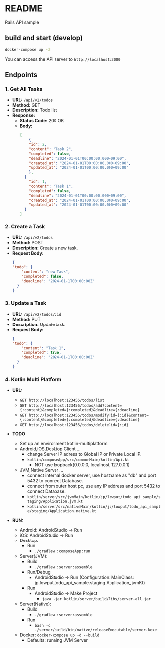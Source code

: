# README

Rails API sample

## build and start (develop)

```sh
docker-compose up -d
```

You can access the API server to `http://localhost:3000`

## Endpoints

### 1. Get All Tasks

- **URL:** `/api/v2/todos`
- **Method:** GET
- **Description:** Todo list
- **Response:**
  - **Status Code:** 200 OK
  - **Body:**
    ```json
    [
    	{
        "id": 2,
        "content": "Task 2",
        "completed": false,
        "deadline": "2024-01-01T00:00:00.000+09:00",
        "created_at": "2024-01-01T00:00:00.000+09:00",
        "updated_at": "2024-01-01T00:00:00.000+09:00"
	    },
      {
        "id": 1,
        "content": "Task 1",
        "completed": false,
        "deadline": "2024-01-01T00:00:00.000+09:00",
        "created_at": "2024-01-01T00:00:00.000+09:00",
        "updated_at": "2024-01-01T00:00:00.000+09:00"
      }
    ]
    ```

### 2. Create a Task

- **URL:** `/api/v2/todos`
- **Method:** POST
- **Description:** Create a new task.
- **Request Body:**
  ```json
  {
  "todo": {
      "content": "new Task",
      "completed": false,
      "deadline": "2024-01-1T00:00:00Z"
    }
  }
  ```

### 3. Update a Task

- **URL:** `/api/v2/todos/:id`
- **Method:** PUT
- **Description:** Update task.
- **Request Body:**
  ```json
  {
  "todo": {
      "content": "Task 1",
      "completed": true,
      "deadline": "2024-01-1T00:00:00Z"
    }
  }
  ```

### 4. Kotlin Multi Platform

- **URL:**
  - `GET http://localhost:123456/todos/list`
  - `GET http://localhost:123456/todos/add?content={:content}&completed={:completed}&deadline={:deadline}`
  - `GET http://localhost:123456/todos/modify?id={:id}&content={:content}&completed={:completed}&deadline={:deadline}`
  - `GET http://localhost:123456/todos/delete?id={:id}`

- **TODO**
  - Set up an environment kotlin-multiplatform
  - Android,iOS,Desktop Client ...
    - change Server IP adress to Global IP or Private Local IP.
    - `kotlin/composeApp/src/commonMain/kotlin/Api.kt`
      - NOT use loopback(0.0.0.0, localhost, 127.0.0.1)
  - JVM,Native Server ...
    - connect internal docker server, use hostname as "db" and port 5432 to connect Database.
    - connect from outer host pc, use any IP address and port 5432 to connect Database.
    - `kotlin/server/src/jvmMain/kotlin/jp/lowput/todo_api_sample/staging/Application.jvm.kt`
    - `kotlin/server/src/nativeMain/kotlin/jp/lowput/todo_api_sample/staging/Application.native.kt`

- **RUN:**
  - Android: AndroidStudio -> Run
  - iOS: AndroidStudio -> Run
  - Desktop:
    - Run
      - `./gradlew :composeApp:run`
  - Server(JVM):
    - Build
      - `./gradlew :server:assemble`
    - Run/Debug
      - AndroidStudio -> Run (Configuration: MainClass: jp.lowput.todo_api_sample.staging.Application_jvmKt)
    - Run
      - AndroidStudio -> Make Project
        - `java -jar kotlin/server/build/libs/server-all.jar`
  - Server(Native):
    - Build
      - `./gradlew :server:assemble`
    - Run
      - `bash -c ./server/build/bin/native/releaseExecutable/server.kexe`
  - Docker: `docker-compose up -d --build`
    - Defaults: running JVM Server